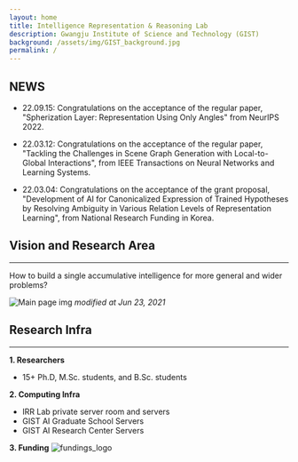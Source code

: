 ```yaml
---
layout: home
title: Intelligence Representation & Reasoning Lab
description: Gwangju Institute of Science and Technology (GIST)
background: /assets/img/GIST_background.jpg
permalink: /
---
```



## NEWS

<!-- Content here would shop up above your list of posts -->
- 22.09.15: Congratulations on the acceptance of the regular paper, "Spherization Layer: Representation Using Only Angles" from NeurIPS 2022.

- 22.03.12: Congratulations on the acceptance of the regular paper, "Tackling the Challenges in Scene Graph Generation with Local-to-Global Interactions", from IEEE Transactions on Neural Networks and Learning Systems.

- 22.03.04: Congratulations on the acceptance of the grant proposal, "Development of AI for Canonicalized Expression of Trained Hypotheses by Resolving Ambiguity in Various Relation Levels of Representation Learning", from National Research Funding in Korea.


## Vision and Research Area
---
How to build a single accumulative intelligence for more general and wider problems?

![Main page img](assets/img/Lab_Vision.png)
*modified at Jun 23, 2021*


## Research Infra
---
**1. Researchers**
- 15+ Ph.D, M.Sc. students, and B.Sc. students

**2. Computing Infra**
- IRR Lab private server room and servers
- GIST AI Graduate School Servers
- GIST AI Research Center Servers

**3. Funding**
![fundings_logo](assets/img/Funding.png)